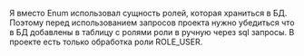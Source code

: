 Я вместо Enum использовал сущность ролей, которая храниться в БД. Поэтому перед использованием запросов проекта нужно убедиться что в БД добавлены в таблицу с ролями роли в ручную через sql запросы. 
В проекте есть только обработка роли ROLE_USER.

